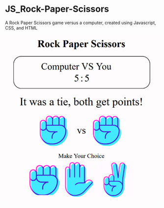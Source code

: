 # JS_Rock-Paper-Scissors
A Rock Paper Scissors game versus a computer, created using Javascript, CSS, and HTML

![Preview](icons/preview.png)

